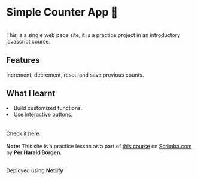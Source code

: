 <h1>Simple Counter App 🧮</h1>
<br>
This is a single web page site, it is a practice project in an introductory javascript course.
<br>
<h2>Features</h2>
Increment, decrement, reset, and save previous counts.
<br>
<h2>What I learnt</h2>
<li>Build customized functions.</li>
<li>Use interactive buttons.</li>
<br><br>
Check it <a href="https://simply-count-app.netlify.app/" target="_blank">here</a>.
<br><br>
<strong>Note:</strong> This site is a practice lesson as a part of <a href="https://scrimba.com/learn/learnjavascript" target="_blank">this course</a> on <a href="https://scrimba.com" target="_blank">Scrimba.com</a> by <strong>Per Harald Borgen</strong>.
<br><br>

Deployed using <strong>Netlify</strong>
